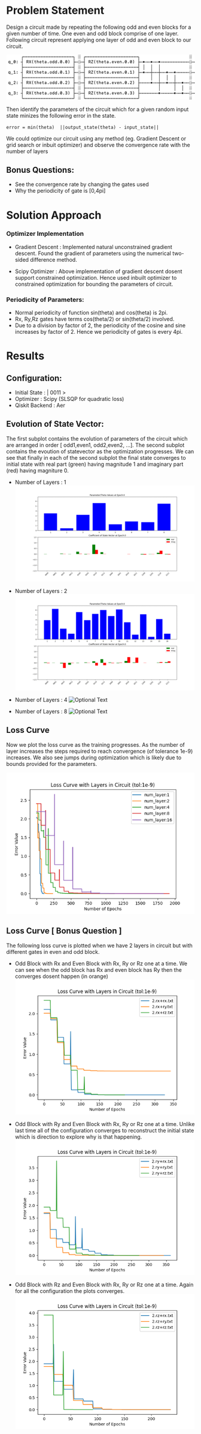 # Problem Statement
Design a circuit made by repeating the following odd and even blocks for a given number of time. One even and odd block comprise of one layer. Following circuit represent applying one layer of odd and even block to our circuit.

![Optional Text](figs/circuit.png)

Then identify the parameters of the circuit which for a given random input state minizes the following error in the state.

```
error = min(theta)  ||output_state(theta) - input_state||
```
We could optimize our circuit using any method (eg. Gradient Descent or grid search or inbuit optimizer) and observe the convergence rate with the number of layers

## Bonus Questions:
- See the convergence rate by changing the gates used
- Why the periodicity of gate is [0,4pi]

# Solution Approach
### Optimizer Implementation
- Gradient Descent : Implemented natural unconstrained gradient descent. Found the gradient of parameters  using the numerical two-sided difference method.

- Scipy Optimizer : Above implementation of gradient descent dosent support constrained optimization. Hence used inbuilt optimizer to constrained optimization for bounding the parameters of circuit. 

### Periodicity of Parameters:
- Normal periodicity of function sin(theta) and cos(theta) is 2pi.
- Rx, Ry,Rz gates have terms cos(theta/2) or sin(theta/2) involved.
- Due to a division by factor of 2, the periodicity of the cosine and sine increases by factor of 2. Hence we periodicity of gates is every 4pi.

# Results
## Configuration:
- Initial State : | 0011 >
- Optimizer     : Scipy (SLSQP for quadratic loss)
- Qiskit Backend : Aer
## Evolution of State Vector:
The first subplot contains the evolution of parameters of the circuit which are arranged in order [ odd1,even1, odd2,even2, ...]. The second subplot contains the evoution of statevector as the optimization progresses. We can see that finally in each of the second subplot the final state converges to initial state with real part (green) having magnitude 1 and imaginary part (red) having magniture 0. 
- Number of Layers : 1
![Optional Text](figs/layer_1.gif)

- Number of Layers : 2
![Optional Text](figs/layer_2.gif)

- Number of Layers : 4
![Optional Text](figs/layer_4.gif)

- Number of Layers : 8
![Optional Text](figs/layer_8.gif)

## Loss Curve
Now we plot the loss curve as the training progresses. As the number of layer increases the steps required to reach convergence (of tolerance 1e-9) increases. We also see jumps during optimization which is likely due to bounds provided for the parameters.

![Optional Text](figs/loss_curve_actual_scipy.png)

## Loss Curve [ Bonus Question ]
The following loss curve is plotted when we have 2 layers in circuit but with different gates in even and odd block.

- Odd Block with Rx and Even Block with Rx, Ry or Rz one at a time. We can see when the odd block has Rx and even block has Ry then the converges dosent happen (in orange)
![Optional Text](figs/config_rx.png)

- Odd Block with Ry and Even Block with Rx, Ry or Rz one at a time. Unlike last time all of the configuration converges to reconstruct the initial state which is direction to explore why is that happening.
![Optional Text](figs/config_ry.png)

- Odd Block with Rz and Even Block with Rx, Ry or Rz one at a time. Again for all the configuration the plots converges.
![Optional Text](figs/config_rz.png)


